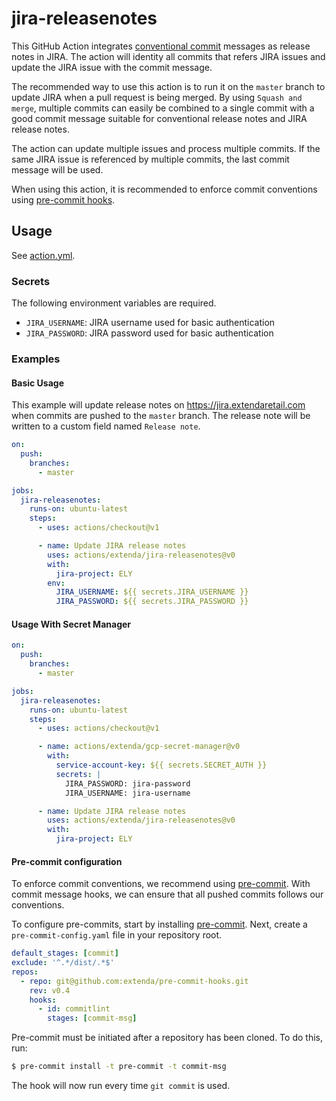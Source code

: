 # jira-releasenotes

This GitHub Action integrates [conventional commit](https://conventionalcommits.org) messages as release notes in JIRA.
The action will identity all commits that refers JIRA issues and update the JIRA issue with the commit message.

The recommended way to use this action is to run it on the `master` branch to update JIRA when a pull request is being
merged. By using `Squash and merge`, multiple commits can easily be combined to a single commit with a good commit
message suitable for conventional release notes and JIRA release notes.

The action can update multiple issues and process multiple commits. If the same JIRA issue is referenced by multiple
commits, the last commit message will be used.

When using this action, it is recommended to enforce commit conventions using [pre-commit hooks](#pre-commit-configuration).

## Usage

See [action.yml](action.yml).

### Secrets

The following environment variables are required.

  * `JIRA_USERNAME`: JIRA username used for basic authentication
  * `JIRA_PASSWORD`: JIRA password used for basic authentication

### Examples

#### Basic Usage

This example will update release notes on https://jira.extendaretail.com when commits are pushed to the `master` branch.
The release note will be written to a custom field named `Release note`.

```yaml
on:
  push:
    branches:
      - master

jobs:
  jira-releasenotes:
    runs-on: ubuntu-latest
    steps:
      - uses: actions/checkout@v1

      - name: Update JIRA release notes
        uses: actions/extenda/jira-releasenotes@v0
        with:
          jira-project: ELY
        env:
          JIRA_USERNAME: ${{ secrets.JIRA_USERNAME }}
          JIRA_PASSWORD: ${{ secrets.JIRA_PASSWORD }}
```

#### Usage With Secret Manager

```yaml
on:
  push:
    branches:
      - master

jobs:
  jira-releasenotes:
    runs-on: ubuntu-latest
    steps:
      - uses: actions/checkout@v1

      - name: actions/extenda/gcp-secret-manager@v0
        with:
          service-account-key: ${{ secrets.SECRET_AUTH }}
          secrets: |
            JIRA_PASSWORD: jira-password
            JIRA_USERNAME: jira-username

      - name: Update JIRA release notes
        uses: actions/extenda/jira-releasenotes@v0
        with:
          jira-project: ELY
```

#### Pre-commit configuration

To enforce commit conventions, we recommend using [pre-commit](https://pre-commit.com).
With commit message hooks, we can ensure that all pushed commits follows our conventions.

To configure pre-commits, start by installing [pre-commit](https://pre-commit.com).
Next, create a `pre-commit-config.yaml` file in your repository root.

```yaml
default_stages: [commit]
exclude: '^.*/dist/.*$'
repos:
  - repo: git@github.com:extenda/pre-commit-hooks.git
    rev: v0.4
    hooks:
      - id: commitlint
        stages: [commit-msg]
```

Pre-commit must be initiated after a repository has been cloned. To do this, run:

```bash
$ pre-commit install -t pre-commit -t commit-msg
```

The hook will now run every time `git commit` is used.
